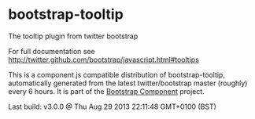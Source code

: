 # bootstrap-tooltip
The tooltip plugin from twitter bootstrap

For full documentation see http://twitter.github.com/bootstrap/javascript.html#tooltips

This is a component.js compatible distribution of bootstrap-tooltip, automatically generated
from the latest twitter/bootstrap master (roughly) every 6 hours. It is part of the <a href="http://github.com/codemix/bootstrap-component">Bootstrap Component</a>
project.


Last build: v3.0.0 @ Thu Aug 29 2013 22:11:48 GMT+0100 (BST)
